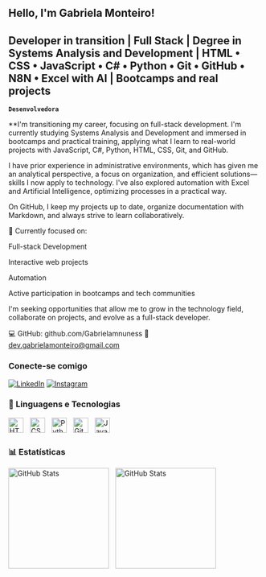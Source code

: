  <h2>
	<span>Hello, I'm Gabriela Monteiro! </span>
</h2>
 <h2>
	<span>Developer in transition | Full Stack | Degree in Systems Analysis and Development | HTML • CSS • JavaScript • C# • Python • Git • GitHub • N8N • Excel with AI | Bootcamps and real projects </span>
</h2>

**`Desenvolvedora`**  

**I'm transitioning my career, focusing on full-stack development. I'm currently studying Systems Analysis and Development and immersed in bootcamps and practical training, applying what I learn to real-world projects with JavaScript, C#, Python, HTML, CSS, Git, and GitHub.

I have prior experience in administrative environments, which has given me an analytical perspective, a focus on organization, and efficient solutions—skills I now apply to technology. I've also explored automation with Excel and Artificial Intelligence, optimizing processes in a practical way.

On GitHub, I keep my projects up to date, organize documentation with Markdown, and always strive to learn collaboratively.

📌 Currently focused on:

Full-stack Development

Interactive web projects

Automation

Active participation in bootcamps and tech communities

I'm seeking opportunities that allow me to grow in the technology field, collaborate on projects, and evolve as a full-stack developer.

💻 GitHub: github.com/Gabrielamnuness
📩 dev.gabrielamonteiro@gmail.com

   ### Conecte-se comigo

   [![LinkedIn](https://img.shields.io/badge/In/Gabriela-fff?style=flat&logo=linkedin&logoColor=FFFFFF&labelColor=8b7bdf)](https://www.linkedin.com/in/gabrielamonteiron/)
   [![Instagram](https://img.shields.io/badge/@gabrielamonteiro_90356-fff?style=flat&logo=discord&logoColor=FFFFFF&labelColor=8b7bdf)](https://discord.com/channels/gabrielamonteiro_90356)
  

   ### 🤖 Linguagens e Tecnologias 

<img align="left" alt="HTML" width="30px" style="padding-right:10px;" src="https://cdn.jsdelivr.net/gh/devicons/devicon/icons/html5/html5-plain.svg" />
<img align="left" alt="CSS" width="30px" style="padding-right:10px;" src="https://cdn.jsdelivr.net/gh/devicons/devicon/icons/css3/css3-plain.svg" />
<img align="left" alt="Python" width="30px" style="padding-right:10px;" src="https://cdn.jsdelivr.net/gh/devicons/devicon/icons/python/python-plain.svg" />
<img align="left" alt="GitHub" width="30px" style="padding-right:10px;" src="https://cdn.jsdelivr.net/gh/devicons/devicon/icons/github/github-original.svg" /> 
<img align="left" alt="Java" width="30px" style="padding-right:10px;" src="https://cdn.jsdelivr.net/gh/devicons/devicon/icons/java/java-original.svg"/>

<br/>
<br/>

   ### 📊 Estatísticas

<p>

<img 
align="left" 
alt="GitHub Stats" 
height="200"
style="padding-right:10px;" 
src="https://github-readme-stats.vercel.app/api?username=Gabrielamnuness&show_icons=true&theme=tokyonight&incluide_all_commits=true&locale=pt-br" 
/> 

<img 
align="left" 
alt="GitHub Stats" 
height="200" 
style="padding-right:10px;" 
src="https://github-readme-stats.vercel.app/api/top-langs/?username=Gabrielamnuness&theme=tokyonight" 
/>  
   
</p>
